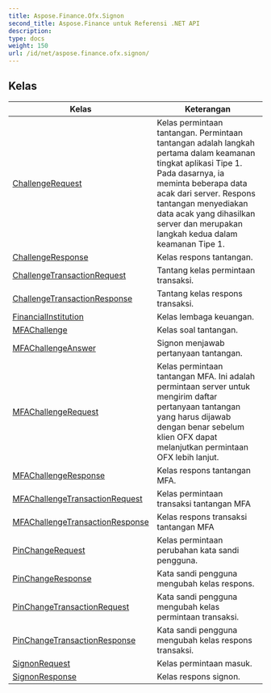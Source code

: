 ```yaml
---
title: Aspose.Finance.Ofx.Signon
second_title: Aspose.Finance untuk Referensi .NET API
description: 
type: docs
weight: 150
url: /id/net/aspose.finance.ofx.signon/
---
```



## Kelas

| Kelas | Keterangan |
| --- | --- |
| [ChallengeRequest](./challengerequest/) | Kelas permintaan tantangan. Permintaan tantangan adalah langkah pertama dalam keamanan tingkat aplikasi Tipe 1. Pada dasarnya, ia meminta beberapa data acak dari server. Respons tantangan menyediakan data acak yang dihasilkan server dan merupakan langkah kedua dalam keamanan Tipe 1. |
| [ChallengeResponse](./challengeresponse/) | Kelas respons tantangan. |
| [ChallengeTransactionRequest](./challengetransactionrequest/) | Tantang kelas permintaan transaksi. |
| [ChallengeTransactionResponse](./challengetransactionresponse/) | Tantang kelas respons transaksi. |
| [FinancialInstitution](./financialinstitution/) | Kelas lembaga keuangan. |
| [MFAChallenge](./mfachallenge/) | Kelas soal tantangan. |
| [MFAChallengeAnswer](./mfachallengeanswer/) | Signon menjawab pertanyaan tantangan. |
| [MFAChallengeRequest](./mfachallengerequest/) | Kelas permintaan tantangan MFA. Ini adalah permintaan server untuk mengirim daftar pertanyaan tantangan yang harus dijawab dengan benar sebelum klien OFX dapat melanjutkan permintaan OFX lebih lanjut. |
| [MFAChallengeResponse](./mfachallengeresponse/) | Kelas respons tantangan MFA. |
| [MFAChallengeTransactionRequest](./mfachallengetransactionrequest/) | Kelas permintaan transaksi tantangan MFA |
| [MFAChallengeTransactionResponse](./mfachallengetransactionresponse/) | Kelas respons transaksi tantangan MFA |
| [PinChangeRequest](./pinchangerequest/) | Kelas permintaan perubahan kata sandi pengguna. |
| [PinChangeResponse](./pinchangeresponse/) | Kata sandi pengguna mengubah kelas respons. |
| [PinChangeTransactionRequest](./pinchangetransactionrequest/) | Kata sandi pengguna mengubah kelas permintaan transaksi. |
| [PinChangeTransactionResponse](./pinchangetransactionresponse/) | Kata sandi pengguna mengubah kelas respons transaksi. |
| [SignonRequest](./signonrequest/) | Kelas permintaan masuk. |
| [SignonResponse](./signonresponse/) | Kelas respons signon. |


